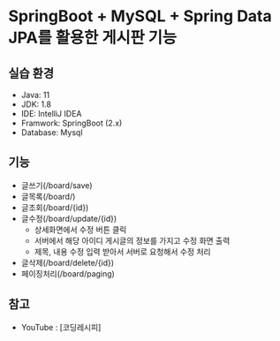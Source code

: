 # SpringBoot + MySQL + Spring Data JPA를 활용한 게시판 기능

## 실습 환경
+ Java: 11
+ JDK: 1.8
+ IDE: IntelliJ IDEA
+ Framwork: SpringBoot (2.x)
+ Database: Mysql

## 기능
+ 글쓰기(/board/save)
+ 글목록(/board/)
+ 글조회(/board/{id})
+ 글수정(/board/update/{id})
  * 상세화면에서 수정 버튼 클릭
  * 서버에서 해당 아이디 게시글의 정보를 가지고 수정 화면 출력
  * 제목, 내용 수정 입력 받아서 서버로 요청해서 수정 처리
+ 글삭제(/board/delete/{id})
+ 페이징처리(/board/paging)

## 참고
+ YouTube : [코딩레시피]

